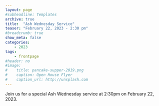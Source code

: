 ```yaml
---
layout: page
#subheadline: Templates
archive: true
title:  "Ash Wednesday Service"
teaser: "February 22, 2023 - 2:30 pm"
#breadcrumb: true
show_meta: false
categories:
    - 2023
tags:
    - frontpage
#header: no
#image:
#    title: pancake-supper-2019.png
#    caption: Open House Flyer
#    caption_url: http://unsplash.com
---
```

Join us for a special Ash Wednesday service at 2:30pm on February 22, 2023.
